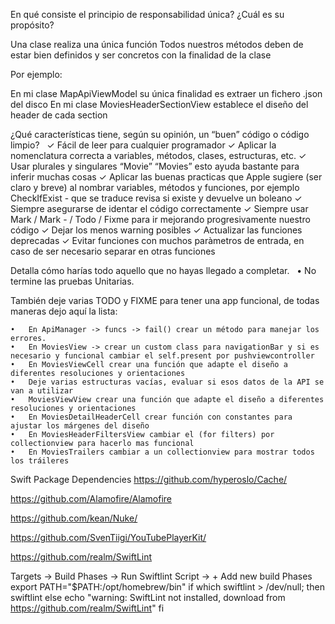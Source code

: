 En qué consiste el principio de responsabilidad única? ¿Cuál es su propósito? 

Una clase realiza una única función
Todos nuestros métodos deben de estar bien definidos y ser concretos con la finalidad de la clase

Por ejemplo:

En mi clase MapApiViewModel su única finalidad es extraer un fichero .json del disco 
En mi clase MoviesHeaderSectionView establece el diseño del header de cada section

¿Qué características tiene, según su opinión, un “buen” código o código limpio?  
	✓	Fácil de leer para cualquier programador 
	✓	Aplicar la nomenclatura correcta a variables, métodos, clases, estructuras, etc.
	✓	Usar plurales y singulares “Movie” “Movies” esto ayuda bastante para inferir muchas cosas
	✓	Aplicar las buenas practicas que Apple sugiere (ser claro y breve) al nombrar variables, métodos y funciones, por ejemplo CheckIfExist - que se traduce revisa si existe y devuelve un boleano
	✓	Siempre asegurarse de identar el código correctamente 
	✓	Siempre usar Mark / Mark - / Todo / Fixme para ir mejorando progresivamente nuestro código
	✓	Dejar los menos warning posibles
	✓	Actualizar las funciones deprecadas 
	✓	Evitar funciones con muchos paràmetros de entrada, en caso de ser necesario separar en otras funciones

Detalla cómo harías todo aquello que no hayas llegado a completar.  
	•	No termine las pruebas Unitarias.

También deje varias TODO y FIXME para tener una app funcional, de todas maneras dejo aquí la lista:

	•	En ApiManager -> funcs -> fail() crear un método para manejar los errores. 
	•	En MoviesView -> crear un custom class para navigationBar y si es necesario y funcional cambiar el self.present por pushviewcontroller 
	•	En MoviesViewCell crear una función que adapte el diseño a diferentes resoluciones y orientaciones 
	•	Deje varias estructuras vacías, evaluar si esos datos de la API se van a utilizar 
	•	MoviesViewView crear una función que adapte el diseño a diferentes resoluciones y orientaciones 
	•	En MoviesDetailHeaderCell crear función con constantes para ajustar los márgenes del diseño
	•	En MoviesHeaderFiltersView cambiar el (for filters) por collectionview para hacerlo mas funcional 
	•	En MoviesTrailers cambiar a un collectionview para mostrar todos los tráileres 

Swift Package Dependencies
https://github.com/hyperoslo/Cache/

https://github.com/Alamofire/Alamofire

https://github.com/kean/Nuke/

https://github.com/SvenTiigi/YouTubePlayerKit/

https://github.com/realm/SwiftLint

Targets -> Build Phases -> Run Swiftlint Script -> + Add new build Phases
export PATH="$PATH:/opt/homebrew/bin"
if which swiftlint > /dev/null; then
  swiftlint
else
  echo "warning: SwiftLint not installed, download from https://github.com/realm/SwiftLint"
fi
